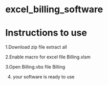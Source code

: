 # excel_billing_software

# Instructions to use
1.Download zip file extract all

2.Enable macro for excel file Billing.xlsm

3.Open Billing.vbs file Billing 

4. your software is ready to use
